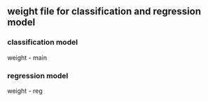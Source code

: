 ## weight file for classification and regression model  

### classification model  

weight - main

### regression model  

weight - reg 